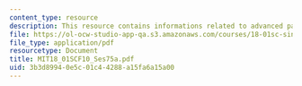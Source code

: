 ```yaml
---
content_type: resource
description: This resource contains informations related to advanced partial fractions.
file: https://ol-ocw-studio-app-qa.s3.amazonaws.com/courses/18-01sc-single-variable-calculus-fall-2010/3b3d89940e5c01c44288a15fa6a15a00_MIT18_01SCF10_Ses75a.pdf
file_type: application/pdf
resourcetype: Document
title: MIT18_01SCF10_Ses75a.pdf
uid: 3b3d8994-0e5c-01c4-4288-a15fa6a15a00
---
```

